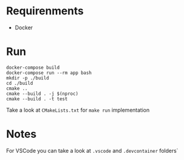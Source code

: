 # Requirenments 
  - Docker
# Run
```
docker-compose build
docker-compose run --rm app bash
mkdir -p ./build
cd ./build
cmake ..
cmake --build . -j $(nproc)
cmake --build . -t test

```

Take a look at `CMakeLists.txt` for `make run` implementation

# Notes 

For VSCode you can take a look at `.vscode` and `.devcontainer` folders`